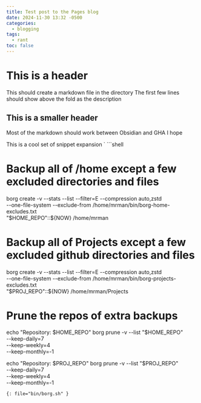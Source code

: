 ```yaml
---
title: Test post to the Pages blog
date: 2024-11-30 13:32 -0500
categories:
  - blogging
tags:
  - rant
toc: false
---
```


# This is a header

This should create a markdown file in the directory
The first few lines should show above the fold as the description

## This is a smaller header
Most of the markdown should work between Obsidian and GHA I hope

This is a cool set of snippet expansion
` ```shell 
# Backup all of /home except a few excluded directories and files
borg create -v --stats  --list --filter=E --compression auto,zstd \
--one-file-system --exclude-from /home/mrman/bin/borg-home-excludes.txt \
"$HOME_REPO"::${NOW} /home/mrman

# Backup all of Projects except a few excluded github directories and files
borg create -v --stats  --list --filter=E --compression auto,zstd \
--one-file-system --exclude-from /home/mrman/bin/borg-projects-excludes.txt \
"$PROJ_REPO"::${NOW} /home/mrman/Projects

# Prune the repos of extra backups
echo "Repository: $HOME_REPO"
borg prune -v --list "$HOME_REPO" \
--keep-daily=7 \
--keep-weekly=4 \
--keep-monthly=-1

echo "Repository: $PROJ_REPO"
borg prune -v --list "$PROJ_REPO" \
--keep-daily=7 \
--keep-weekly=4 \
--keep-monthly=-1

``` 
{: file="bin/borg.sh" }
